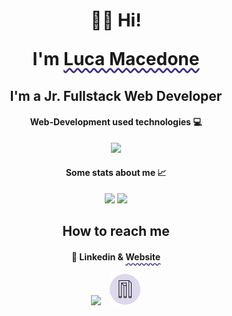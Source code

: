 <!-- <style>
box-wrapper {
    display: flex;
    align-items: center;
    justify-content: center;
    gap: 30px;
}

accent {
    text-decoration: underline;
    text-decoration-style: wavy;
    text-decoration-color: #402D8A;
    text-underline-offset: 4px;
}
</style> -->
<!-- <link href="style.css" rel="stylesheet"></link> -->

<h1 align="center">👋🏻 Hi!

I'm <span style="text-decoration: underline;
    text-decoration-style: wavy;
    text-decoration-color: #402D8A;
    text-underline-offset: 4px;">Luca Macedone</span></h1>
<h2 align="center">I'm a Jr. Fullstack Web Developer</h2>
<h4 align="center">Web-Development used technologies 💻</h4>
<p align="center">
  <div align="center">
    <img src="https://skillicons.dev/icons?i=vscode,html,css,bootstrap,js,ts,vue,vite,scss,php,laravel,java,spring,tailwind,git,docker,github,postman,stackoverflow,angular,react,next,redux,csharp&perline=10">
  </div>
</p>
<h4 align="center">Some stats about me 📈</h4>
<p align="center">
  <a href="https://github.com/anuraghazra/github-readme-stats" style="text-decoration: none;">
    <img src="https://github-readme-stats.vercel.app/api/top-langs/?username=luca-macedone&&layout=donut&theme=material-palenight&text_color=ddd8ec&hide_border=true">
  </a>
  <a href="https://github.com/anuraghazra/github-readme-stats" style="text-decoration: none;">
    <img src="https://github-readme-stats.vercel.app/api?username=luca-macedone&hide=stars&count_private=true&show_icons=true&theme=material-palenight&text_color=ddd8ec&hide_border=true">
  </a>
</p>
<h2 align="center">How to reach me</h2>
<h4 align="center">🔗 Linkedin & <span style="text-decoration: underline;
    text-decoration-style: wavy;
    text-decoration-color: #402D8A;
    text-underline-offset: 4px;">Website</span></h4>
<p align="center">
    <a href="https://www.linkedin.com/in/luca-macedone/" style="text-decoration: none;">
        <img src="https://skillicons.dev/icons?i=linkedin">
    </a>
    <a href="https://lucamacedone.com" style="margin-left: 10px; text-decoration: none;">
        <img src="icon.png">
    </a>
    <!-- <a href="mailto:macedone.luca@gmail.com" style="vertical-align:10px; margin-left: 10px;">
        <svg xmlns="http://www.w3.org/2000/svg" height="2em" fill="#717fb1" viewBox="0 0 512 512">
        <path d="M48 64C21.5 64 0 85.5 0 112c0 15.1 7.1 29.3 19.2 38.4L236.8 313.6c11.4 8.5 27 8.5 38.4 0L492.8 150.4c12.1-9.1 19.2-23.3 19.2-38.4c0-26.5-21.5-48-48-48H48zM0 176V384c0 35.3 28.7 64 64 64H448c35.3 0 64-28.7 64-64V176L294.4 339.2c-22.8 17.1-54 17.1-76.8 0L0 176z"/></svg>
    </a> -->
</p>

<!--
**mattiavolpe/mattiavolpe** is a ✨ _special_ ✨ repository because its `README.md` (this file) appears on your GitHub profile.

Here are some ideas to get you started:

- 🔭 I’m currently working on ...
- 🌱 I’m currently learning ...
- 👯 I’m looking to collaborate on ...
- 🤔 I’m looking for help with ...
- 💬 Ask me about ...
- 📫 How to reach me: ...
- 😄 Pronouns: ...
- ⚡ Fun fact: ...
-->
